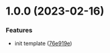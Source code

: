 # 1.0.0 (2023-02-16)


### Features

* init template ([76e919e](https://github.com/unofficialquant/repo-template/commit/76e919e08639c1a1f21331b77ea7b7d4e0ddf0f6))
